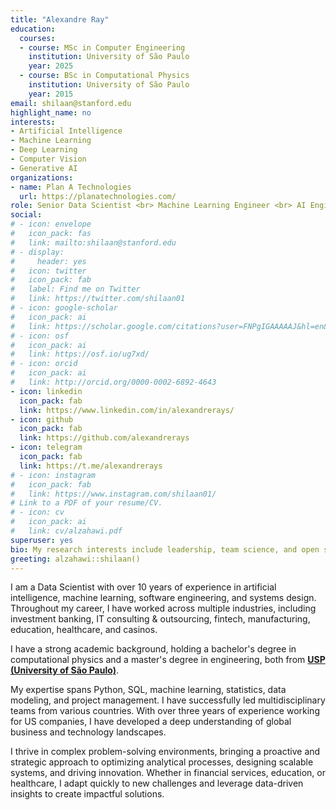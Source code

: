 ```yaml
---
title: "Alexandre Ray"
education:
  courses:
  - course: MSc in Computer Engineering
    institution: University of São Paulo
    year: 2025
  - course: BSc in Computational Physics
    institution: University of São Paulo
    year: 2015
email: shilaan@stanford.edu
highlight_name: no
interests:
- Artificial Intelligence
- Machine Learning
- Deep Learning
- Computer Vision
- Generative AI
organizations:
- name: Plan A Technologies
  url: https://planatechnologies.com/
role: Senior Data Scientist <br> Machine Learning Engineer <br> AI Engineer
social:
# - icon: envelope
#   icon_pack: fas
#   link: mailto:shilaan@stanford.edu 
# - display:
#     header: yes
#   icon: twitter
#   icon_pack: fab
#   label: Find me on Twitter
#   link: https://twitter.com/shilaan01
# - icon: google-scholar
#   icon_pack: ai
#   link: https://scholar.google.com/citations?user=FNPgIGAAAAAJ&hl=en&oi=sra
# - icon: osf
#   icon_pack: ai
#   link: https://osf.io/ug7xd/ 
# - icon: orcid
#   icon_pack: ai
#   link: http://orcid.org/0000-0002-6892-4643 
- icon: linkedin
  icon_pack: fab
  link: https://www.linkedin.com/in/alexandrerays/
- icon: github
  icon_pack: fab
  link: https://github.com/alexandrerays
- icon: telegram
  icon_pack: fab
  link: https://t.me/alexandrerays
# - icon: instagram
#   icon_pack: fab
#   link: https://www.instagram.com/shilaan01/ 
# Link to a PDF of your resume/CV.
# - icon: cv
#   icon_pack: ai
#   link: cv/alzahawi.pdf
superuser: yes
bio: My research interests include leadership, team science, and open science
greeting: alzahawi::shilaan()
---
```


I am a Data Scientist with over 10 years of experience in artificial intelligence, machine learning, software engineering, and systems design. Throughout my career, I have worked across multiple industries, including investment banking, IT consulting & outsourcing, fintech, manufacturing, education, healthcare, and casinos.

I have a strong academic background, holding a bachelor's degree in computational physics and a master's degree in engineering, both from [**USP (University of São Paulo)**](https://www5.usp.br/).

My expertise spans Python, SQL, machine learning, statistics, data modeling, and project management. I have successfully led multidisciplinary teams from various countries. With over three years of experience working for US companies, I have developed a deep understanding of global business and technology landscapes. 

I thrive in complex problem-solving environments, bringing a proactive and strategic approach to optimizing analytical processes, designing scalable systems, and driving innovation. Whether in financial services, education, or healthcare, I adapt quickly to new challenges and leverage data-driven insights to create impactful solutions.

<!-- <center> 

#### <i class="fa fa-download" aria-hidden="true" style="color:#BBDEFB"></i> {{< staticref "cv/alzahawi.pdf" "newtab" >}}Download my CV{{< /staticref >}}
</center>  -->
